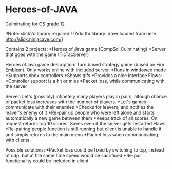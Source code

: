 # Heroes-of-JAVA
Culminating for CS grade 12

!!Note: slick2d library required!!
(Add thr library: downloaded from here http://slick.ninjacave.com/)

Contains 2 projects:
*Heroes of Java game (CompSci Culminating)
*Server that goes with the game (TicTacServer)

Heroes of java game description:
Turn based strategy game (based on Fire Emblem). Only works online with included server.
*Runs in windowed mode
*Supports xbox controllers
*Shows gifs
*Provides a nice interface
Flaws:
*Controller support is a hit or miss
*Packet loss, while communicating with the server

Server:
Let's (possibly) infinetely many players play in pairs, altough chance of packet loss increases with the number of players.
*Let's games communicate with their enemies
*Checks for leavers, and notifies the leaver's enemy of it
*Re-pair up people who were left alone and starts automatically a new game between them
*Keeps track of all scores. On request returns top 10 scores. Saves even if the server gets restarted
Flaws:
*Re-pairing people function is still running but client is unable to handle it and simply returns to the main menu
*Packet loss when communicating with clients

Possible solutions:
*Packet loss could be fixed by switching to tcp, instead of udp, but at the same time speed would be sacrificed
*Re-pair functionality could be included in client
